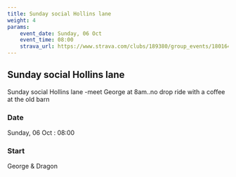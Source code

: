 ```yaml
---
title: Sunday social Hollins lane
weight: 4
params:
    event_date: Sunday, 06 Oct
    event_time: 08:00
    strava_url: https://www.strava.com/clubs/189380/group_events/1801642
---
```


## Sunday social Hollins lane 

Sunday social Hollins lane -meet George at 8am..no drop ride with a coffee at the old barn

### Date

Sunday, 06 Oct : 08:00

### Start

George &amp; Dragon


